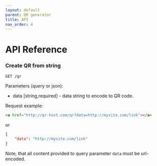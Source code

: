 ```yaml
---
layout: default
parent: QR generator
title: API
nav_order: 4
---
```


API Reference
=============

### Create QR from string

`GET /qr`

Parameters (query or json):
- data [string,required] - data string to encode to QR code.

Request example:

```html
<a href="http://qr-host.com/qr?data=http://mysite.com/link"></a>
```

or

```json
{
    "data": "http://mysite.com/link"
}
```

Note, that all content provided to query parameter `data` must be url-encoded.